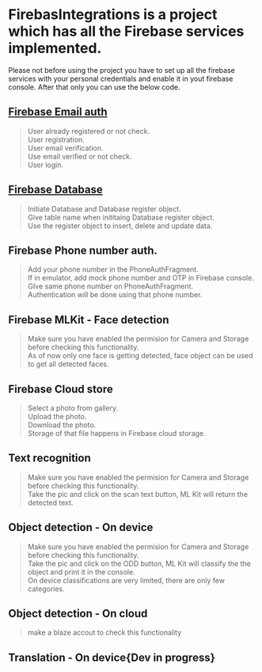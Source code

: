 # FirebasIntegrations is a project which has all the Firebase services implemented.

Please not before using the project you have to set up all the firebase services with your personal credentials and enable it
in yout firebase console. After that only you can use the below code.

## [Firebase Email auth](https://medium.com/@sreedev.r5/firebase-e-mail-authentication-taking-one-step-closer-to-know-users-f67ac21b1661)
> User already registered or not check.<br />
> User registration.<br />
> User email verification.<br />
> Use email verified or not check.<br />
> User login.


## [Firebase Database](https://medium.com/@sreedev.r5/firebase-phone-number-authentication-taking-one-step-closer-to-know-users-54aa6a2bc489)
> Initiate Database and Database register object.<br />
> Give table name when inititaing Database register object.<br />
> Use the register object to insert, delete and update data.


## Firebase Phone number auth.
> Add your phone number in the PhoneAuthFragment.<br />
> If in emulator, add mock phone number and OTP in Firebase console. GIve same phone number on PhoneAuthFragment.<br />
> Authentication will be done using that phone number.

## Firebase MLKit - Face detection
> Make sure you have enabled the permision for Camera and Storage before checking this functionality.<br />
> As of now only one face is getting detected, face object can be used to get all detected faces.

## Firebase Cloud store
> Select a photo from gallery.<br />
> Upload the photo.<br />
> Download the photo.<br />
> Storage of that file happens in Firebase cloud storage.

## Text recognition
> Make sure you have enabled the permision for Camera and Storage before checking this functionality.<br />
> Take the pic and click on the scan text button, ML Kit will return the detected text.

## Object detection - On device
> Make sure you have enabled the permision for Camera and Storage before checking this functionality.<br />
> Take the pic and click on the ODD button, ML Kit will classify the the object and print it in the console.<br />
> On device classifications are very limited, there are only few categories.

## Object detection - On cloud
> make a blaze accout to check this functionality

## Translation - On device{Dev in progress}
